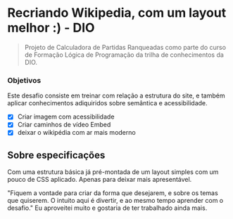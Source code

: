 # Recriando Wikipedia, com um layout melhor :) - DIO

> Projeto de Calculadora de Partidas Ranqueadas como parte do curso de Formação Lógica de Programação da trilha de conhecimentos da DIO.

### Objetivos

Este desafio consiste em treinar com relação a estrutura do site, e também aplicar conhecimentos adiquiridos sobre semântica e acessibilidade.

- [x] Criar imagem com acessibilidade 
- [x] Criar caminhos de vídeo Embed
- [x] deixar o wikipédia com ar mais moderno

## Sobre especificações

Com uma estrutura básica já pré-montada de um layout simples com um pouco de CSS aplicado. Apenas para deixar mais apresentável.

"Fiquem a vontade para criar da forma que desejarem, e sobre os temas que quiserem. O intuito aqui é divertir, e ao mesmo tempo aprender com o desafio." Eu aproveitei muito e gostaria de ter trabalhado ainda mais.

